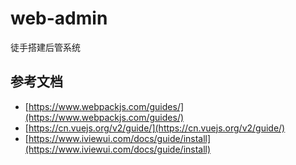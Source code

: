 # web-admin
徒手搭建后管系统

## 参考文档
- [https://www.webpackjs.com/guides/](https://www.webpackjs.com/guides/)
- [https://cn.vuejs.org/v2/guide/](https://cn.vuejs.org/v2/guide/)
- [https://www.iviewui.com/docs/guide/install](https://www.iviewui.com/docs/guide/install)

